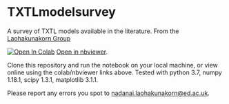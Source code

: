 # TXTLmodelsurvey
A survey of TXTL models available in the literature. From the [Laohakunakorn Group](http://laohakunakorn.bio.ed.ac.uk)

[![Open In Colab](https://colab.research.google.com/assets/colab-badge.svg)](https://colab.research.google.com/github/nadanai263/TXTL_survey/blob/master/TXTL_survey.ipynb)
[Open in nbviewer](https://nbviewer.jupyter.org/github/nadanai263/TXTL_survey/blob/master/TXTL_survey.ipynb).

Clone this repository and run the notebook on your local machine, or view online using the colab/nbviewer links above. Tested with python 3.7, numpy 1.18.1, scipy 1.3.1, matplotlib 3.1.1. 

Please report any errors you spot to [nadanai.laohakunakorn@ed.ac.uk](nadanai.laohakunakorn@ed.ac.uk).
